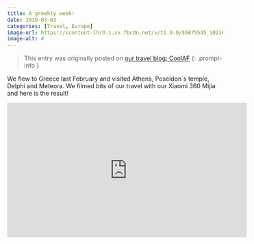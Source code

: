 ```yaml
---
title: A greekly week!
date: 2019-03-03
categories: [Travel, Europe]
image-url: https://scontent-lhr3-1.xx.fbcdn.net/v/t1.0-9/55875545_10216615848342106_1895688037766004736_o.jpg?_nc_cat=105&_nc_oc=AQnmjAbfVyIHNeHWeKp3WaEdju48ghO4f7-5lBmVBTT8bMnIEwsWLxg8qkXiT8SfVzE&_nc_ht=scontent-lhr3-1.xx&oh=96b62d7b3d70d27ad92e659e96c19c82&oe=5DFC010B
image-alt: #
---
```


> This entry was originally posted on [our travel blog; CoolAF](https://ferranc96.github.io/CoolAF/)
{: .prompt-info }

We flew to Greece last February and visited Athens, Poseidon´s temple, Delphi and Meteora. We filmed bits of our travel with our Xiaomi 360 Mijia and here is the result! 

<div style="text-align: center;"><iframe width="560" height="315" src="https://www.youtube.com/embed/CxdAn8y-65Q" frameborder="0" allow="accelerometer; autoplay; encrypted-media; gyroscope; picture-in-picture" allowfullscreen></iframe></div>
